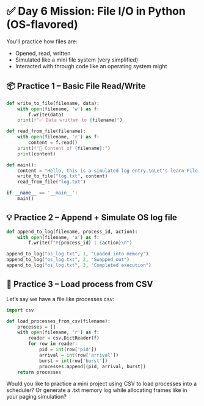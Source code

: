 # ✅ Day 6 Mission: File I/O in Python (OS-flavored)

You’ll practice how files are:

- Opened, read, written
- Simulated like a mini file system (very simplified)
- Interacted with through code like an operating system might

## 📦 Practice 1 – Basic File Read/Write

```python
def write_to_file(filename, data):
    with open(filename, 'w') as f:
        f.write(data)
    print(f"✅ Data written to {filename}")

def read_from_file(filename):
    with open(filename, 'r') as f:
        content = f.read()
    print(f"📄 Content of {filename}:")
    print(content)

def main():
    content = "Hello, this is a simulated log entry.\nLet's learn File I/O!"
    write_to_file("log.txt", content)
    read_from_file("log.txt")

if __name__ == '__main__':
    main()
```

## 💡 Practice 2 – Append + Simulate OS log file

```python
def append_to_log(filename, process_id, action):
    with open(filename, 'a') as f:
        f.write(f"P{process_id} | {action}\n")

append_to_log("os_log.txt", 1, "Loaded into memory")
append_to_log("os_log.txt", 2, "Swapped out")
append_to_log("os_log.txt", 3, "Completed execution")
```

## 🧠 Practice 3 – Load process from CSV

Let’s say we have a file like processes.csv:

```python
import csv

def load_processes_from_csv(filename):
    processes = []
    with open(filename, 'r') as f:
        reader = csv.DictReader(f)
        for row in reader:
            pid = int(row['pid'])
            arrival = int(row['arrival'])
            burst = int(row['burst'])
            processes.append((pid, arrival, burst))
    return processes
```

Would you like to practice a mini project using CSV to load processes into a scheduler? Or generate a .txt memory log while allocating frames like in your paging simulation?
